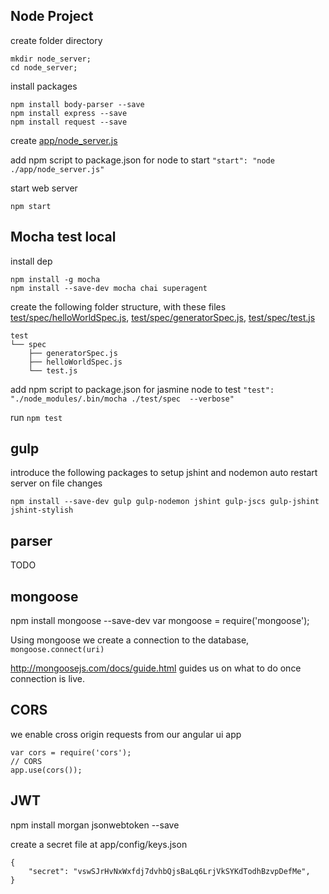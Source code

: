 ## Node Project

create folder directory
```
mkdir node_server;
cd node_server;
```

install packages
```
npm install body-parser --save
npm install express --save
npm install request --save
```

create [app/node_server.js](https://gist.github.com/kmassada/bedc9c12b43280ebb103)

add npm script to package.json for node to start
`"start": "node ./app/node_server.js"`

start web server
```
npm start
```

## Mocha test local
install dep
```
npm install -g mocha
npm install --save-dev mocha chai superagent
```

create the following folder structure,
with these files
[test/spec/helloWorldSpec.js](https://github.com/kmassada/node/blob/master/test/spec/helloWorldSpec.js),
[test/spec/generatorSpec.js](https://github.com/kmassada/node/blob/master/test/spec/generatorSpec.js),
[test/spec/test.js](https://gist.github.com/kmassada/d9dd59474278ebbba4cb)

```
test
└── spec
    ├── generatorSpec.js
    ├── helloWorldSpec.js
    └── test.js
 ```

add npm script to package.json for jasmine node to test
`"test": "./node_modules/.bin/mocha ./test/spec  --verbose"`


run `npm test`

## gulp
introduce the following packages to setup jshint and nodemon auto restart server on file changes

```
npm install --save-dev gulp gulp-nodemon jshint gulp-jscs gulp-jshint jshint-stylish
```
## parser
TODO

## mongoose
npm install mongoose --save-dev
var mongoose   = require('mongoose');

Using mongoose we create a connection to the database,
`mongoose.connect(uri)`

http://mongoosejs.com/docs/guide.html guides us on what to do once connection is live.

## CORS
we enable cross origin requests from our angular ui app

```
var cors = require('cors');
// CORS
app.use(cors());
```

## JWT

npm install morgan jsonwebtoken --save

create a secret file at app/config/keys.json
```
{
	"secret": "vswSJrHvNxWxfdj7dvhbQjsBaLq6LrjVkSYKdTodhBzvpDefMe",
}
```
